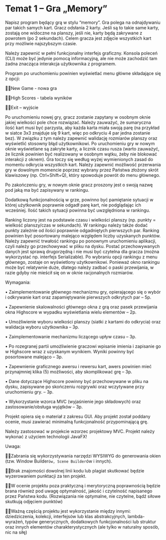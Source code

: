 # Temat 1 – Gra „Memory” 

Napisz program będący grą w stylu “memory”. Gra polega na odnajdywaniu par takich samych kart. 
Gracz odsłania 2 karty. Jeśli są to takie same karty, zostają one widoczne na planszy, jeśli nie, karty będą zakrywane z powrotem (po 2 sekundach). Celem gracza jest zdjęcie wszystkich kart przy możliwie najszybszym czasie. 

Należy zapewnić w pełni funkcjonalny interfejs graficzny. Konsola poleceń (CLI) może być jedynie pomocą informacyjną, ale nie może zachodzić tam żadna znacząca interakcja użytkownika z programem. 

Program po uruchomieniu powinien wyświetlać menu główne składające się z opcji: 

New Game - nowa gra 

High Scores - tabela wyników 

Exit – wyjście 


Po uruchomieniu nowej gry, gracz zostanie zapytany w osobnym oknie jakiej wielkości pole chce rozwiązać. Należy zauważyć, że sumaryczna ilość kart musi być parzysta, aby każda karta miała swoją parę (na przykład w siatce 3x3 znajduje się 9 kart, więc po odkryciu 4 par jedna zostanie bez). W związku z tym należy zapewnić walidację rozmiarów planszy oraz wyświetlić stosowny błąd użytkownikowi. 
Po uruchomieniu gry w nowym oknie wyświetlane są zakryte karty, a licznik czasu rusza (warto zauważyć, że licznik powinien być realizowany w osobnym wątku, żeby nie blokować interakcji z oknem). Gra toczy się według wyżej wymienionych zasad do momentu odkrycia wszystkich kart. Należy zapewnić możliwość przerwania gry w dowolnym momencie poprzez wybrany przez Państwa złożony skrót klawiszowy (np. Ctrl+Shift+Q), który spowoduje powrót do menu głównego. 

Po zakończeniu gry, w nowym oknie gracz proszony jest o swoją nazwę pod jaką ma być zapisywany w rankingu. 


Dodatkową funkcjonalnością w grze, powinno być pamiętanie sytuacji w której użytkownik poprawnie odgadł parę kart, nie podglądając ich wcześniej. Ilość takich sytuacji powinna być uwzględniona w rankingu. 

Ranking liczony jest na podstawie czasu i wielkości planszy (np. punkty = wielkość planszy/czas w sekundach). W rankingu należy także dodać punkty zależnie od ilości poprawnie odgadniętych pierwszych par. Ranking powinien być posortowany malejąco względem liczby uzyskanych punktów. Należy zapewnić trwałość rankingu po ponownym uruchomieniu aplikacji, czyli należy go przechowywać w pliku na dysku. Postać przechowywanych danych jest sprawą drugorzędną i nie musi być czytelna dla gracza (można wykorzystać np. interfejs Serializable). 
Po wybraniu opcji rankingu z menu głównego, zostaje on wyświetlony użytkownikowi. 
Ponieważ okno rankingu może być relatywnie duże, dlatego należy zadbać o paski przewijania, w razie gdyby nie mieścił się on w oknie racjonalnych rozmiarów. 

Wymagania: 

• Zaimplementowanie głównego mechanizmu gry, opierającego się o wybór i odkrywanie kart oraz zapamiętywanie pierwszych odkrytych par – 5p. 

• Zapewnienie skalowalności głównego okna z grą oraz pasek przewijania okna Highscore w wypadku wyświetlania wielu elementów – 2p. 

• Umożliwienie wyboru wielkości planszy (siatki z kartami do odkrycia) oraz walidacja wyboru użytkownika – 3p. 

• Zaimplementowanie mechanizmu liczącego upływ czasu – 3p. 

• Po rozegranej partii umożliwienie graczowi wpisanie imienia i zapisanie go w Highscore wraz z uzyskanym wynikiem. Wyniki powinny być posortowane malejąco – 3p. 

• Zapewnienie graficznego awersu i rewersu kart, awers powinien mieć przynajmniej klika (5) możliwości, aby skomplikować grę – 3p. 

• Dane dotyczące Highscore powinny być przechowywane w pliku na dysku, zapisywane po skończeniu rozgrywki oraz wczytywane przy uruchomieniu gry. – 3p. 

• Wykorzystanie wzorca MVC (wyjaśnienie jego składowych) oraz zastosowanie/obsługa wyjątków – 3p. 


Projekt opiera się o materiał z zakresu GUI. Aby projekt został poddany ocenie, musi zawierać minimalną funkcjonalność przypominającą grę. 

Należy zastosować w projekcie wzorzec projektowy MVC. Projekt należy wykonać z użyciem technologii JavaFX! 

Uwaga: 

Zabrania się wykorzystywania narzędzi WYSIWYG do generowania okien (tzw. Window Builder`ów, Scene Builder`ów i innych). 

Brak znajomości dowolnej linii kodu lub plagiat skutkować będzie wyzerowaniem punktacji za ten projekt. 

W ocenie projektu poza praktyczną i merytoryczną poprawnością będzie brana również pod uwagę optymalność, jakość i czytelność napisanego przez Państwa kodu. (Rozwiązania nie optymalne, nie czytelne, bądź siłowe skutkują odjęciem punktów) 

Ważną częścią projektu jest wykorzystanie między innymi: dziedziczenia, kolekcji, interfejsów lub klas abstrakcyjnych, lambda-wyrażeń, typów generycznych, dodatkowych funkcjonalności lub struktur oraz innych elementów charakterystycznych (ale tylko w naturalny sposób, nic na siłę) 



